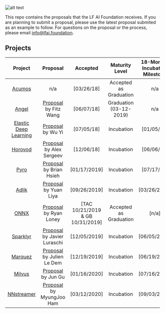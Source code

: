 ![alt text](https://github.com/lfai/artwork/blob/master/lfai/horizontal/color/lfai-color.png)

This repo contains the proposals that the LF AI Foundation receives. If you are planning to submit a proposal, please use the latest proposal submited as an example to follow. For questions on the proposal or the process, please email info@lfai.foundation. 

## Projects

**Project**|**Proposal**|**Accepted**|**Maturity Level**|**18-Months Incubation Milestone**|**6-Months Check-in (Graduate)**
:-----:|:-----:|:-----:|:-----:|:-----:|:-----:
[Acumos](https://acumos.org)|n/a|[03/26/18]| Accepted as Graduation | n/a | May 2020
[Angel](https://github.com/Angel-ML/angel/)|[Proposal](https://github.com/LFDLFoundation/proposing-projects/blob/master/proposals/angel.adoc) by Fitz Wang|[06/07/18]|Graduation (03-12-2019) | n/a | May 2020
[Elastic Deep Learning](https://github.com/PaddlePaddle/edl)|[Proposal](https://github.com/LFDLFoundation/proposing-projects/blob/master/proposals/edl.adoc) by Wu Yi|[07/05/18]|Incubation|[01/05/20] | n/a
[Horovod](https://github.com/uber/horovod/)|[Proposal](https://github.com/LFDLFoundation/proposing-projects/blob/master/proposals/horovod.adoc) by Alex Sergeev|[12/06/18]|Incubation|[06/06/20] | n/a
[Pyro](https://github.com/uber/pyro)|[Proposal](https://github.com/LFDLFoundation/proposing-projects/blob/master/proposals/pyro.adoc) by Brian Hsieh|[01/17/2019]|Incubation|[07/17/20] | n/a
[Adlik](https://github.com/Adlik)|[Proposal](https://github.com/LFDLFoundation/proposing-projects/blob/master/proposals/adlik.adoc) by Yuan Liya |[09/26/2019]|Incubation|[03/26/2021] | n/a
[ONNX](https://github.com/onnx)|[Proposal](https://github.com/lfai/proposing-projects/blob/master/proposals/onnx.adoc) by Ryan Loney |[TAC 10/21/2019 & GB 10/31/2019]|Accepted as Graduation|[n/a] | May 2020 
[Sparklyr](https://github.com/rstudio/sparklyr)|[Proposal](https://github.com/lfai/proposing-projects/blob/master/proposals/sparklyr.adoc) by Javier Luraschi |[12/05/2019]| Incubation | [06/05/2021] | n/a
[Marquez](https://github.com/MarquezProject/marquez)|[Proposal](https://github.com/lfai/proposing-projects/blob/master/proposals/Marquez.adoc) by Julien Le Dem |[12/19/2019]| Incubation | [06/19/2021] | n/a
[Milvus](https://github.com/milvus-io)|[Proposal](https://github.com/lfai/proposing-projects/blob/master/proposals/milvus.adoc) by Jun Gu |[01/16/2020]| Incubation | [07/16/2021] | n/a
[NNstreamer](https://github.com/nnsuite/nnstreamer)|[Proposal](https://github.com/lfai/proposing-projects/blob/master/proposals/nnstreamer.adoc) by MyungJoo Ham |[03/12/2020]| Incubation | [09/03/2021] | n/a

